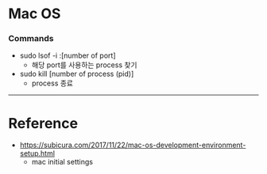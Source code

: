 # Mac OS

### Commands
- sudo lsof -i :[number of port]
	- 해당 port를 사용하는 process 찾기
- sudo kill [number of process (pid)]
	- process 종료

---

# Reference

- https://subicura.com/2017/11/22/mac-os-development-environment-setup.html
	- mac initial settings
